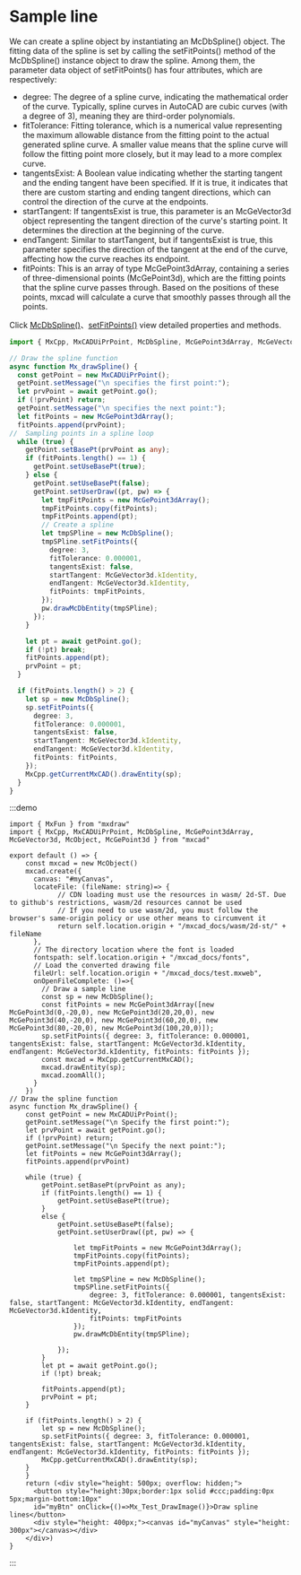 # Sample line

We can create a spline object by instantiating an McDbSpline() object. The fitting data of the spline is set by calling the setFitPoints() method of the McDbSpline() instance object to draw the spline. Among them, the parameter data object of setFitPoints() has four attributes, which are respectively:

* degree: The degree of a spline curve, indicating the mathematical order of the curve. Typically, spline curves in AutoCAD are cubic curves (with a degree of 3), meaning they are third-order polynomials.
* fitTolerance: Fitting tolerance, which is a numerical value representing the maximum allowable distance from the fitting point to the actual generated spline curve. A smaller value means that the spline curve will follow the fitting point more closely, but it may lead to a more complex curve.
* tangentsExist: A Boolean value indicating whether the starting tangent and the ending tangent have been specified. If it is true, it indicates that there are custom starting and ending tangent directions, which can control the direction of the curve at the endpoints.
* startTangent: If tangentsExist is true, this parameter is an McGeVector3d object representing the tangent direction of the curve's starting point. It determines the direction at the beginning of the curve.
* endTangent: Similar to startTangent, but if tangentsExist is true, this parameter specifies the direction of the tangent at the end of the curve, affecting how the curve reaches its endpoint.
* fitPoints: This is an array of type McGePoint3dArray, containing a series of three-dimensional points (McGePoint3d), which are the fitting points that the spline curve passes through. Based on the positions of these points, mxcad will calculate a curve that smoothly passes through all the points.

Click [McDbSpline()](../../api/classes/2d.McDbSpline.md)、[setFitPoints()](../../api/classes/2d.McDbSpline.md#setfitpoints) view detailed properties and methods.

```ts
import { MxCpp, MxCADUiPrPoint, McDbSpline, McGePoint3dArray, McGeVector3d } from "mxcad";

// Draw the spline function
async function Mx_drawSpline() {
  const getPoint = new MxCADUiPrPoint();
  getPoint.setMessage("\n specifies the first point:");
  let prvPoint = await getPoint.go();
  if (!prvPoint) return;
  getPoint.setMessage("\n specifies the next point:");
  let fitPoints = new McGePoint3dArray();
  fitPoints.append(prvPoint);
//  Sampling points in a spline loop
  while (true) {
    getPoint.setBasePt(prvPoint as any);
    if (fitPoints.length() == 1) {
      getPoint.setUseBasePt(true);
    } else {
      getPoint.setUseBasePt(false);
      getPoint.setUserDraw((pt, pw) => {
        let tmpFitPoints = new McGePoint3dArray();
        tmpFitPoints.copy(fitPoints);
        tmpFitPoints.append(pt);
        // Create a spline
        let tmpSPline = new McDbSpline();
        tmpSPline.setFitPoints({
          degree: 3,
          fitTolerance: 0.000001,
          tangentsExist: false,
          startTangent: McGeVector3d.kIdentity,
          endTangent: McGeVector3d.kIdentity,
          fitPoints: tmpFitPoints,
        });
        pw.drawMcDbEntity(tmpSPline);
      });
    }

    let pt = await getPoint.go();
    if (!pt) break;
    fitPoints.append(pt);
    prvPoint = pt;
  }

  if (fitPoints.length() > 2) {
    let sp = new McDbSpline();
    sp.setFitPoints({
      degree: 3,
      fitTolerance: 0.000001,
      tangentsExist: false,
      startTangent: McGeVector3d.kIdentity,
      endTangent: McGeVector3d.kIdentity,
      fitPoints: fitPoints,
    });
    MxCpp.getCurrentMxCAD().drawEntity(sp);
  }
}
```
:::demo

```tsx
import { MxFun } from "mxdraw"
import { MxCpp, MxCADUiPrPoint, McDbSpline, McGePoint3dArray, McGeVector3d, McObject, McGePoint3d } from "mxcad"

export default () => {
    const mxcad = new McObject()
    mxcad.create({
      canvas: "#myCanvas",
      locateFile: (fileName: string)=> {
            // CDN loading must use the resources in wasm/ 2d-ST. Due to github's restrictions, wasm/2d resources cannot be used
            // If you need to use wasm/2d, you must follow the browser's same-origin policy or use other means to circumvent it
            return self.location.origin + "/mxcad_docs/wasm/2d-st/" + fileName
      },
      // The directory location where the font is loaded
      fontspath: self.location.origin + "/mxcad_docs/fonts",
      // Load the converted drawing file
      fileUrl: self.location.origin + "/mxcad_docs/test.mxweb",
      onOpenFileComplete: ()=>{
        // Draw a sample line
        const sp = new McDbSpline();
        const fitPoints = new McGePoint3dArray([new McGePoint3d(0,-20,0), new McGePoint3d(20,20,0), new McGePoint3d(40,-20,0), new McGePoint3d(60,20,0), new McGePoint3d(80,-20,0), new McGePoint3d(100,20,0)]);
        sp.setFitPoints({ degree: 3, fitTolerance: 0.000001, tangentsExist: false, startTangent: McGeVector3d.kIdentity, endTangent: McGeVector3d.kIdentity, fitPoints: fitPoints });
        const mxcad = MxCpp.getCurrentMxCAD();
        mxcad.drawEntity(sp);
        mxcad.zoomAll();
      }
    })
// Draw the spline function
async function Mx_drawSpline() {
    const getPoint = new MxCADUiPrPoint();
    getPoint.setMessage("\n Specify the first point:");
    let prvPoint = await getPoint.go();
    if (!prvPoint) return;
    getPoint.setMessage("\n Specify the next point:");
    let fitPoints = new McGePoint3dArray();
    fitPoints.append(prvPoint)

    while (true) {
        getPoint.setBasePt(prvPoint as any);
        if (fitPoints.length() == 1) {
            getPoint.setUseBasePt(true);
        }
        else {
            getPoint.setUseBasePt(false);
            getPoint.setUserDraw((pt, pw) => {

                let tmpFitPoints = new McGePoint3dArray();
                tmpFitPoints.copy(fitPoints);
                tmpFitPoints.append(pt);

                let tmpSPline = new McDbSpline();
                tmpSPline.setFitPoints({
                    degree: 3, fitTolerance: 0.000001, tangentsExist: false, startTangent: McGeVector3d.kIdentity, endTangent: McGeVector3d.kIdentity,
                    fitPoints: tmpFitPoints
                });
                pw.drawMcDbEntity(tmpSPline);

            });
        }
        let pt = await getPoint.go();
        if (!pt) break;

        fitPoints.append(pt);
        prvPoint = pt;
    }

    if (fitPoints.length() > 2) {
        let sp = new McDbSpline();
        sp.setFitPoints({ degree: 3, fitTolerance: 0.000001, tangentsExist: false, startTangent: McGeVector3d.kIdentity, endTangent: McGeVector3d.kIdentity, fitPoints: fitPoints });
        MxCpp.getCurrentMxCAD().drawEntity(sp);
    }
    }
    return (<div style="height: 500px; overflow: hidden;">
      <button style="height:30px;border:1px solid #ccc;padding:0px 5px;margin-bottom:10px"
      id="myBtn" onClick={()=>Mx_Test_DrawImage()}>Draw spline lines</button>
      <div style="height: 400px;"><canvas id="myCanvas" style="height: 300px"></canvas></div>
    </div>)
}
```
:::
